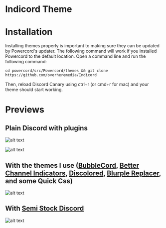 # Indicord Theme

# Installation

Installing themes properly is important to making sure they can be updated by Powercord's updater. The following command will work if you installed Powercord to the default location. 
Open a command line and run the following command: 

`cd powercord/src/Powercord/themes && git clone https://github.com/overheremedia/Indicord`

Then, reload Discord Canary using ctrl+r (or cmd+r for mac) and your theme should start working.

# Previews

## Plain Discord with plugins

![alt text](https://imgshare.io/images/2021/03/13/Untitled---2021-03-11T142046.306.png)

![alt text](https://imgshare.io/images/2021/03/13/image.png)

## With the themes I use ([BubbleCord](https://github.com/doggybootsy/bubblecord), [Better Channel Indicators](https://github.com/Discord-Theme-Addons/modern-channel-indicators), [Discolored](https://github.com/NYRI4/Discolored), [Blurple Replacer](https://github.com/phenom4n4n/blurple-replacer.git), and some Quick Css)

![alt text](https://imgshare.io/images/2021/03/14/imageaabdec7604fc136b.png)

## With [Semi Stock Discord](https://github.com/Fahrenheit/Semi-Stock-Discord)

![alt text](https://user-images.githubusercontent.com/64865142/111084841-d1ae3200-84ea-11eb-9448-988b416f9aa4.png)

